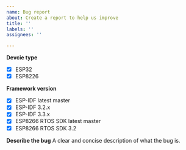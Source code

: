 ```yaml
---
name: Bug report
about: Create a report to help us improve
title: ''
labels: ''
assignees: ''

---
```


<!-- Please erase any parts of this template not applicable to your Issue. -->

**Devcie type**
- [x] ESP32
- [x] ESP8226

**Framework version**
- [x] ESP-IDF latest master
- [x] ESP-IDF 3.2.x
- [x] ESP-IDF 3.3.x
- [x] ESP8266 RTOS SDK latest master
- [x] ESP8266 RTOS SDK 3.2

**Describe the bug**
A clear and concise description of what the bug is.

